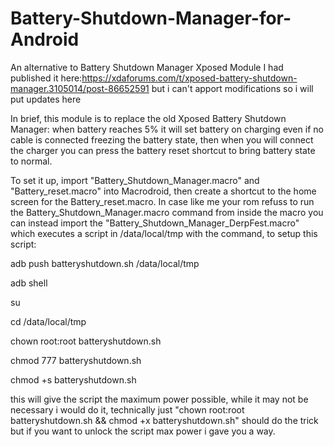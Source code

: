 # Battery-Shutdown-Manager-for-Android
An alternative to Battery Shutdown Manager Xposed Module
I had published it here:https://xdaforums.com/t/xposed-battery-shutdown-manager.3105014/post-86652591 but i can't apport modifications so i will put updates here

In brief, this module is to replace the old Xposed Battery Shutdown Manager: when battery reaches 5% it will set battery on charging even if no cable is connected freezing the battery state, then when you will connect the charger you can press the battery reset shortcut to bring battery state to normal.

To set it up, import "Battery_Shutdown_Manager.macro" and "Battery_reset.macro" into Macrodroid, then create a shortcut to the home screen for the Battery_reset.macro. In case like me your rom refuss to run the Battery_Shutdown_Manager.macro command from inside the macro you can instead import the "Battery_Shutdown_Manager_DerpFest.macro" which executes a script in /data/local/tmp with the command, to setup this script:

adb push batteryshutdown.sh /data/local/tmp

adb shell

su

cd /data/local/tmp

chown root:root batteryshutdown.sh

chmod 777 batteryshutdown.sh

chmod +s batteryshutdown.sh

this will give the script the maximum power possible, while it may not be necessary i would do it, technically just "chown root:root batteryshutdown.sh && chmod +x batteryshutdown.sh" should do the trick but if you want to unlock the script max power i gave you a way.
